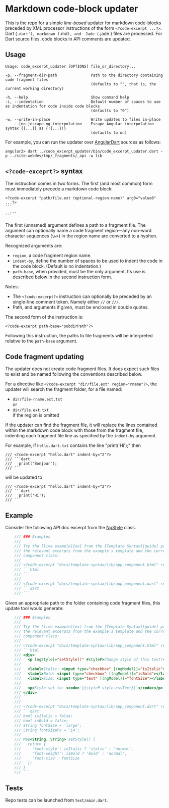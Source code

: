 # Markdown code-block updater

This is the repo for a simple _line-based_ updater for markdown code-blocks preceded by XML
processor instructions of the form `<?code-excerpt ...?>`. Dart (`.dart'), markdown (`.md`), and 
Jade (`.jade`) files are processed. For Dart source files, code blocks in API comments are updated.

## Usage

```
Usage: code_excerpt_updater [OPTIONS] file_or_directory...

-p, --fragment-dir-path               Path to the directory containing code fragment files
                                      (defaults to "", that is, the current working directory)

-h, --help                            Show command help
-i, --indentation                     Default number of spaces to use as indentation for code inside code blocks
                                      (defaults to "0")

-w, --write-in-place                  Write updates to files in-place
    --[no-]escape-ng-interpolation    Escape Angular interpolation syntax {{...}} as {!{...}!}
                                      (defaults to on)
```

For example, you can run the updater over 
[AngularDart](https://github.com/dart-lang/angular2) sources as follows:

`angular2> dart ../code_excerpt_updater/bin/code_excerpt_updater.dart -p ../site-webdev/tmp/_fragments/_api -w lib`

## `<?code-exceprt?>` syntax

The instruction comes in two forms. The first (and most common) form must immediately precede a markdown code block:


    <?code-excerpt "path/file.ext (optional-region-name)" arg0="value0" ...?>
    ```
      ...
    ```

The first (unnamed) argument defines a path to a fragment file. The argument can optionally
name a code fragment region&mdash;any non-word character sequences (`\w+`) in the region name are converted to a hyphen.

Recognized arguments are:
- `region`, a code fragment region name.
- `indent-by`, define the number of spaces to be used to indent the code in the code block.
   (Default is no indentation.)
- `path-base`, when provided, must be the only argument. Its use is described below in the second instruction form.

Notes:
- The `<?code-excerpt?>` instruction can optionally be preceded by an single-line comment
  token. Namely either `//` or `///`.
- Path, and arguments if given, must be enclosed in double quotes.

The second form of the instruction is:

```
<?code-excerpt path-base="subdirPath"?>
```

Following this instruction, the paths to file fragments will be interpreted relative to the `path-base` argument.

## Code fragment updating

The updater does not create code fragment files. It does expect such files to 
exist and be named following the conventions described below.

For a directive like `<?code-excerpt "dir/file.ext" region="rname"?>`, the updater will search the
fragment folder, for a file named:

- `dir/file-rname.ext.txt`<br>
   or
- `dir/file.ext.txt`<br>
   if the region is omitted

If the updater can find the fragment file, it will replace the lines contained within
the markdown code block with those from the fragment file, indenting each
fragment file line as specified by the `indent-by` argument.

For example, if `hello.dart.txt` contains the line "print('Hi');" then

```
/// <?code-excerpt "hello.dart" indent-by="2"?>
/// ```dart
///   print('Bonjour');
/// ```
```

will be updated to

```
/// <?code-excerpt "hello.dart" indent-by="2"?>
/// ```dart
///   print('Hi');
/// ```
```

## Example

Consider the following API doc excerpt from the
[NgStyle](https://webdev.dartlang.org/angular/api/angular2.common/NgStyle-class) class.

```dart
    /// ### Examples
    ///
    /// Try the [live example][ex] from the [Template Syntax][guide] page. Here are
    /// the relevant excerpts from the example's template and the corresponding
    /// component class:
    ///
    /// <?code-excerpt "docs/template-syntax/lib/app_component.html" region="NgStyle"?>
    /// ```html
    /// ```
    ///
    /// <?code-excerpt "docs/template-syntax/lib/app_component.dart" region="NgStyle"?>
    /// ```dart
    /// ```
```

Given an appropriate path to the folder containing code fragment files, this
update tool would generate:

```dart
    /// ### Examples
    ///
    /// Try the [live example][ex] from the [Template Syntax][guide] page. Here are
    /// the relevant excerpts from the example's template and the corresponding
    /// component class:
    ///
    /// <?code-excerpt "docs/template-syntax/lib/app_component.html" region="NgStyle"?>
    /// ```html
    /// <div>
    ///   <p [ngStyle]="setStyle()" #styleP>Change style of this text!</p>
    /// 
    ///   <label>Italic: <input type="checkbox" [(ngModel)]="isItalic"></label> |
    ///   <label>Bold: <input type="checkbox" [(ngModel)]="isBold"></label> |
    ///   <label>Size: <input type="text" [(ngModel)]="fontSize"></label>
    /// 
    ///   <p>Style set to: <code>'{{styleP.style.cssText}}'</code></p>
    /// </div>
    /// ```
    ///
    /// <?code-excerpt "docs/template-syntax/lib/app_component.dart" region="NgStyle"?>
    /// ```dart
    /// bool isItalic = false;
    /// bool isBold = false;
    /// String fontSize = 'large';
    /// String fontSizePx = '14';
    /// 
    /// Map<String, String> setStyle() {
    ///   return {
    ///     'font-style': isItalic ? 'italic' : 'normal',
    ///     'font-weight': isBold ? 'bold' : 'normal',
    ///     'font-size': fontSize
    ///   };
    /// }
    /// ```
```

## Tests

Repo tests can be launched from `test/main.dart`.